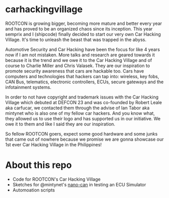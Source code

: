 # carhackingvillage
ROOTCON is growing bigger, becoming more mature and better every year and has proved to be an organized chaos since its inception. This year semprix and I (shipcode) finally decided to start our very own Car Hacking Village. It's time to unleash the beast that was trapped in the abyss. 

Automotive Security and Car Hacking have been the focus for like 4 years now if I am not mistaken. More talks and research are geared towards it because it is the trend and we owe it to the Car Hacking Village and of course to Charlie Miller and Chris Valasek. They are our inspiration to promote security awareness that cars are hackable too. Cars have computers and technologies that hackers can tap into: wireless, key fobs, CAN Bus, telematics, electronic controllers, ECUs, secure gateways and the infotainment systems. 

In order to not have copyright and trademark issues with the Car Hacking Village which debuted at DEFCON 23 and was co-founded by Robert Leale aka carfucar, we contacted them through the advise of Ian Tabor aka mintynet who is also one of my fellow car hackers. And you know what, they allowed us to use their logo and has supported us in our initiative. We owe it to them and like I said they are our inspiration. 

So fellow ROOTCON goers, expect some good hardware and some junks that came out of nowhere because we promise we are gonna showcase our 1st ever Car Hacking Village in the Philippines!

# About this repo
- Code for ROOTCON's Car Hacking Village
- Sketches for @mintynet's [nano-can](https://github.com/mintynet/nano-can) in testing an ECU Simulator
- Automoation scripts


